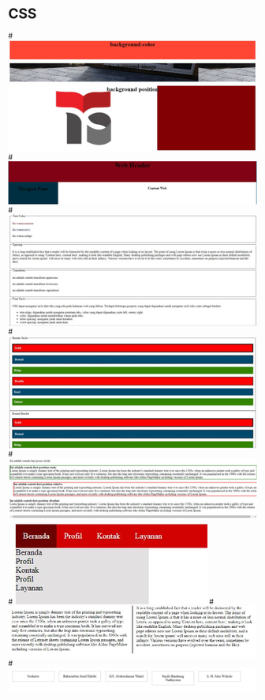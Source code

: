 # CSS
#![Alttext](https://github.com/natasyaadeliarama/css/blob/master/1.JPG)
#![Alttext](https://github.com/natasyaadeliarama/css/blob/master/2.JPG)
#![Alttext](https://github.com/natasyaadeliarama/css/blob/master/3.JPG)
#![Alttext](https://github.com/natasyaadeliarama/css/blob/master/4.JPG)
#![Alttext](https://github.com/natasyaadeliarama/css/blob/master/55.JPG)
#![Alttext](https://github.com/natasyaadeliarama/css/blob/master/6.JPG)
#![Alttext](https://github.com/natasyaadeliarama/css/blob/master/7.JPG)
#![Alttext](https://github.com/natasyaadeliarama/css/blob/master/8.JPG)
